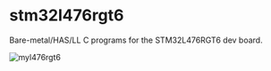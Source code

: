 # stm32l476rgt6
Bare-metal/HAS/LL C programs for the STM32L476RGT6 dev board.

![myl476rgt6](https://github.com/user-attachments/assets/cb86b818-838e-4a18-bd8b-7e2797dc7c08)
